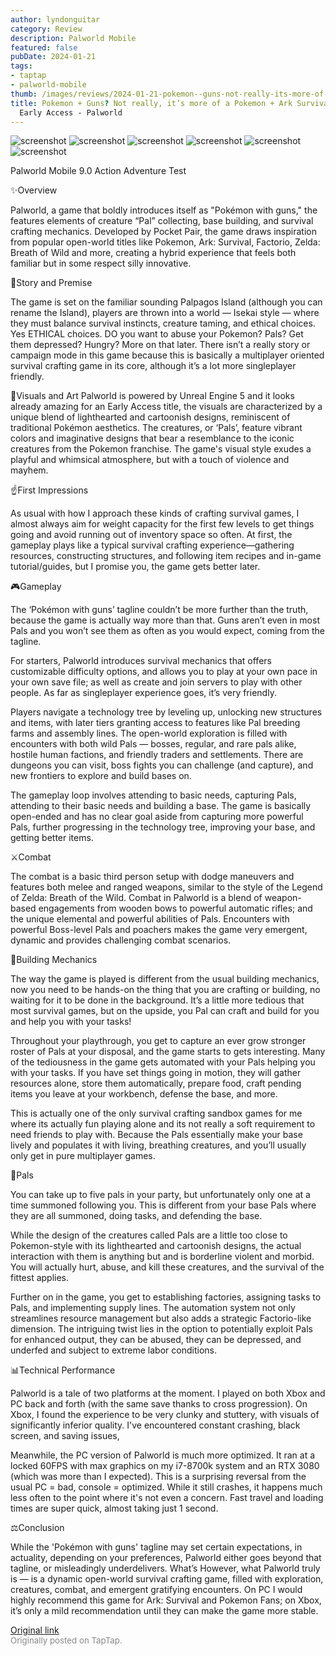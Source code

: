 ```yaml
---
author: lyndonguitar
category: Review
description: Palworld Mobile
featured: false
pubDate: 2024-01-21
tags:
- taptap
- palworld-mobile
thumb: /images/reviews/2024-01-21-pokemon--guns-not-really-its-more-of-a-pokemon--ark-survival--more--early-access---palwor-0.avif
title: Pokemon + Guns? Not really, it’s more of a Pokemon + Ark Survival + more |
  Early Access - Palworld
---
```


<div class="gallery">
  <img src="/images/reviews/2024-01-21-pokemon--guns-not-really-its-more-of-a-pokemon--ark-survival--more--early-access---palwor-0.avif" alt="screenshot" />
  <img src="/images/reviews/2024-01-21-pokemon--guns-not-really-its-more-of-a-pokemon--ark-survival--more--early-access---palwor-1.avif" alt="screenshot" />
  <img src="/images/reviews/2024-01-21-pokemon--guns-not-really-its-more-of-a-pokemon--ark-survival--more--early-access---palwor-2.avif" alt="screenshot" />
  <img src="/images/reviews/2024-01-21-pokemon--guns-not-really-its-more-of-a-pokemon--ark-survival--more--early-access---palwor-3.avif" alt="screenshot" />
  <img src="/images/reviews/2024-01-21-pokemon--guns-not-really-its-more-of-a-pokemon--ark-survival--more--early-access---palwor-4.avif" alt="screenshot" />
  <img src="/images/reviews/2024-01-21-pokemon--guns-not-really-its-more-of-a-pokemon--ark-survival--more--early-access---palwor-5.avif" alt="screenshot" />
</div>

Palworld Mobile
9.0
Action
Adventure
Test

✨Overview

Palworld, a game that boldly introduces itself as "Pokémon with guns," the features elements of creature “Pal” collecting, base building, and survival crafting mechanics. Developed by Pocket Pair, the game draws inspiration from popular open-world titles like Pokemon, Ark: Survival, Factorio, Zelda: Breath of Wild and more, creating a hybrid experience that feels both familiar but in some respect silly innovative.

📖Story and Premise

The game is set on the familiar sounding Palpagos Island (although you can rename the Island), players are thrown into a world — Isekai style — where they must balance survival instincts, creature taming, and ethical choices. Yes ETHICAL choices. DO you want to abuse your Pokemon? Pals? Get them depressed? Hungry? More on that later. There isn’t a really story or campaign mode in this game because this is basically a multiplayer oriented survival crafting game in its core, although it’s a lot more singleplayer friendly.

🎨Visuals and Art
Palworld is powered by Unreal Engine 5 and it looks already amazing for an Early Access title, the visuals are characterized by a unique blend of lighthearted and cartoonish designs, reminiscent of traditional Pokémon aesthetics. The creatures, or ‘Pals’, feature vibrant colors and imaginative designs that bear a resemblance to the iconic creatures from the Pokemon franchise. The game's visual style exudes a playful and whimsical atmosphere, but with a touch of violence and mayhem.

☝️First Impressions

As usual with how I approach these kinds of crafting survival games, I almost always aim for weight capacity for the first few levels to get things going and avoid running out of inventory space so often. At first, the gameplay plays like a typical survival crafting experience—gathering resources, constructing structures, and following item recipes and in-game tutorial/guides, but I promise you, the game gets better later.

🎮Gameplay

The ‘Pokémon with guns’ tagline couldn’t be more further than the truth, because the game is actually way more than that. Guns aren’t even in most Pals and you won’t see them as often as you would expect, coming from the tagline.

For starters, Palworld introduces survival mechanics that offers customizable difficulty options, and allows you to play at your own pace in your own save file; as well as create and join servers to play with other people. As far as singleplayer experience goes, it’s very friendly.

Players navigate a technology tree by leveling up, unlocking new structures and items, with later tiers granting access to features like Pal breeding farms and assembly lines. The open-world exploration is filled with encounters with both wild Pals — bosses, regular, and rare pals alike, hostile human factions, and friendly traders and settlements. There are dungeons you can visit, boss fights you can challenge (and capture), and new frontiers to explore and build bases on.

The gameplay loop involves attending to basic needs, capturing Pals, attending to their basic needs and building a base. The game is basically open-ended and has no clear goal aside from capturing more powerful Pals, further progressing in the technology tree, improving your base, and getting better items.

⚔️Combat

The combat is a basic third person setup with dodge maneuvers and features both melee and ranged weapons, similar to the style of the Legend of Zelda: Breath of the Wild. Combat in Palworld is a blend of weapon-based engagements from wooden bows to powerful automatic rifles; and the unique elemental and powerful abilities of Pals. Encounters with powerful Boss-level Pals and poachers makes the game very emergent, dynamic and provides challenging combat scenarios.

🔨Building Mechanics

The way the game is played is different from the usual building mechanics, now you need to be hands-on the thing that you are crafting or building, no waiting for it to be done in the background. It’s a little more tedious that most survival games, but on the upside, you Pal can craft and build for you and help you with your tasks!

Throughout your playthrough, you get to capture an ever grow stronger roster of Pals at your disposal, and the game starts to gets interesting. Many of the tediousness in the game gets automated with your Pals helping you with your tasks. If you have set things going in motion, they will gather resources alone, store them automatically, prepare food, craft pending items you leave at your workbench, defense the base, and more.

This is actually one of the only survival crafting sandbox games for me where its actually fun playing alone and its not really a soft requirement to need friends to play with. Because the Pals essentially make your base lively and populates it with living, breathing creatures, and you’ll usually only get in pure multiplayer games.

🐲Pals

You can take up to five pals in your party, but unfortunately only one at a time summoned following you. This is different from your base Pals where they are all summoned, doing tasks, and defending the base.

While the design of the creatures called Pals are a little too close to Pokemon-style with its lighthearted and cartoonish designs, the actual interaction with them is anything but and is borderline violent and morbid. You will actually hurt, abuse, and kill these creatures, and the survival of the fittest applies.

Further on in the game, you get to establishing factories, assigning tasks to Pals, and implementing supply lines. The automation system not only streamlines resource management but also adds a strategic Factorio-like dimension. The intriguing twist lies in the option to potentially exploit Pals for enhanced output, they can be abused, they can be depressed, and underfed and subject to extreme labor conditions.

📊Technical Performance

Palworld is a tale of two platforms at the moment.  I played on both Xbox and PC back and forth (with the same save thanks to cross progression). On Xbox, I found the experience to be very clunky and stuttery, with visuals of significantly inferior quality. I've encountered constant crashing, black screen, and saving issues,

Meanwhile, the PC version of Palworld is much more optimized. It ran at a locked 60FPS with max graphics on my i7-8700k system and an RTX 3080 (which was more than I expected). This is a surprising reversal from the usual PC = bad, console = optimized. While it still crashes, it happens much less often to the point where it's not even a concern. Fast travel and loading times are super quick, almost taking just 1 second.

⚖️Conclusion

While the 'Pokémon with guns' tagline may set certain expectations, in actuality, depending on your preferences, Palworld either goes beyond that tagline, or misleadingly underdelivers. What’s However, what Palworld truly is — is a dynamic open-world survival crafting game, filled with exploration, creatures, combat, and emergent gratifying encounters. On PC I would highly recommend this game for Ark: Survival and Pokemon Fans; on Xbox, it’s only a mild recommendation until they can make the game more stable.

[Original link](https://www.taptap.io/post/6849046)<br><span style="font-size: 0.95em; color: #888;">Originally posted on TapTap.</span>